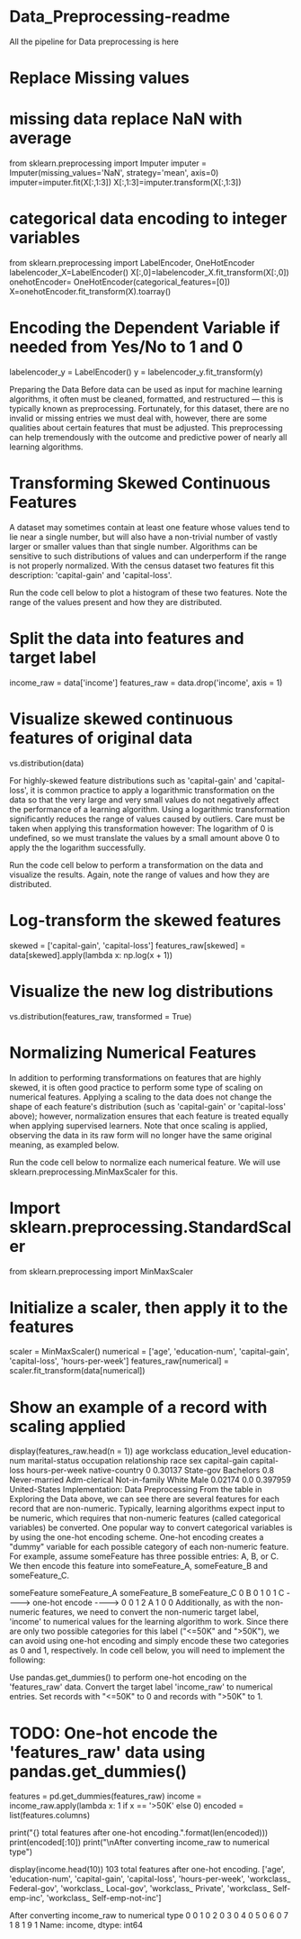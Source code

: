 # Data_Preprocessing-readme

All the pipeline for Data preprocessing is here

# Replace Missing values

# missing data replace NaN with average
from sklearn.preprocessing import Imputer
imputer = Imputer(missing_values='NaN', strategy='mean', axis=0)
imputer=imputer.fit(X[:,1:3])
X[:,1:3]=imputer.transform(X[:,1:3])

# categorical data encoding to integer variables

from sklearn.preprocessing import LabelEncoder, OneHotEncoder
labelencoder_X=LabelEncoder()
X[:,0]=labelencoder_X.fit_transform(X[:,0])
onehotEncoder= OneHotEncoder(categorical_features=[0])
X=onehotEncoder.fit_transform(X).toarray()
# Encoding the Dependent Variable if needed from Yes/No to 1 and 0

labelencoder_y = LabelEncoder()
y = labelencoder_y.fit_transform(y)



Preparing the Data
Before data can be used as input for machine learning algorithms, it often must be cleaned, formatted, and restructured — this is typically known as preprocessing. Fortunately, for this dataset, there are no invalid or missing entries we must deal with, however, there are some qualities about certain features that must be adjusted. This preprocessing can help tremendously with the outcome and predictive power of nearly all learning algorithms.

# Transforming Skewed Continuous Features
A dataset may sometimes contain at least one feature whose values tend to lie near a single number, but will also have a non-trivial number of vastly larger or smaller values than that single number. Algorithms can be sensitive to such distributions of values and can underperform if the range is not properly normalized. With the census dataset two features fit this description: 'capital-gain' and 'capital-loss'.

Run the code cell below to plot a histogram of these two features. Note the range of the values present and how they are distributed.

# Split the data into features and target label
income_raw = data['income']
features_raw = data.drop('income', axis = 1)

# Visualize skewed continuous features of original data
vs.distribution(data)

For highly-skewed feature distributions such as 'capital-gain' and 'capital-loss', it is common practice to apply a logarithmic transformation on the data so that the very large and very small values do not negatively affect the performance of a learning algorithm. Using a logarithmic transformation significantly reduces the range of values caused by outliers. Care must be taken when applying this transformation however: The logarithm of 0 is undefined, so we must translate the values by a small amount above 0 to apply the the logarithm successfully.

Run the code cell below to perform a transformation on the data and visualize the results. Again, note the range of values and how they are distributed.

# Log-transform the skewed features
skewed = ['capital-gain', 'capital-loss']
features_raw[skewed] = data[skewed].apply(lambda x: np.log(x + 1))

# Visualize the new log distributions
vs.distribution(features_raw, transformed = True)

# Normalizing Numerical Features
In addition to performing transformations on features that are highly skewed, it is often good practice to perform some type of scaling on numerical features. Applying a scaling to the data does not change the shape of each feature's distribution (such as 'capital-gain' or 'capital-loss' above); however, normalization ensures that each feature is treated equally when applying supervised learners. Note that once scaling is applied, observing the data in its raw form will no longer have the same original meaning, as exampled below.

Run the code cell below to normalize each numerical feature. We will use sklearn.preprocessing.MinMaxScaler for this.

# Import sklearn.preprocessing.StandardScaler
from sklearn.preprocessing import MinMaxScaler

# Initialize a scaler, then apply it to the features
scaler = MinMaxScaler()
numerical = ['age', 'education-num', 'capital-gain', 'capital-loss', 'hours-per-week']
features_raw[numerical] = scaler.fit_transform(data[numerical])

# Show an example of a record with scaling applied
display(features_raw.head(n = 1))
age	workclass	education_level	education-num	marital-status	occupation	relationship	race	sex	capital-gain	capital-loss	hours-per-week	native-country
0	0.30137	State-gov	Bachelors	0.8	Never-married	Adm-clerical	Not-in-family	White	Male	0.02174	0.0	0.397959	United-States
Implementation: Data Preprocessing
From the table in Exploring the Data above, we can see there are several features for each record that are non-numeric. Typically, learning algorithms expect input to be numeric, which requires that non-numeric features (called categorical variables) be converted. One popular way to convert categorical variables is by using the one-hot encoding scheme. One-hot encoding creates a "dummy" variable for each possible category of each non-numeric feature. For example, assume someFeature has three possible entries: A, B, or C. We then encode this feature into someFeature_A, someFeature_B and someFeature_C.

someFeature		someFeature_A	someFeature_B	someFeature_C
0	B		0	1	0
1	C	----> one-hot encode ---->	0	0	1
2	A		1	0	0
Additionally, as with the non-numeric features, we need to convert the non-numeric target label, 'income' to numerical values for the learning algorithm to work. Since there are only two possible categories for this label ("<=50K" and ">50K"), we can avoid using one-hot encoding and simply encode these two categories as 0 and 1, respectively. In code cell below, you will need to implement the following:

Use pandas.get_dummies() to perform one-hot encoding on the 'features_raw' data.
Convert the target label 'income_raw' to numerical entries.
Set records with "<=50K" to 0 and records with ">50K" to 1.
# TODO: One-hot encode the 'features_raw' data using pandas.get_dummies()
features = pd.get_dummies(features_raw)
income = income_raw.apply(lambda x: 1 if x == '>50K' else 0)
encoded = list(features.columns)

print("{} total features after one-hot encoding.".format(len(encoded)))
print(encoded[:10])
print("\nAfter converting income_raw to numerical type")

display(income.head(10))
103 total features after one-hot encoding.
['age', 'education-num', 'capital-gain', 'capital-loss', 'hours-per-week', 'workclass_ Federal-gov', 'workclass_ Local-gov', 'workclass_ Private', 'workclass_ Self-emp-inc', 'workclass_ Self-emp-not-inc']

After converting income_raw to numerical type
0    0
1    0
2    0
3    0
4    0
5    0
6    0
7    1
8    1
9    1
Name: income, dtype: int64
